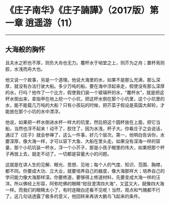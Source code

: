 # 《庄子南华》《庄子諵譁》（2017版）第一章 逍遥游（11）

------

## 大海般的胸怀

且夫水之积也不厚，则负大舟也无力。覆杯水于坳堂之上，则芥为之舟；置杯焉则胶，水浅而舟大也。

他又说一个故事，另是一个道理。他说大海里的水，如果不是那么充满，那么深厚，就没有办法行驶大船。多少万吨的船，要在海中浮起来走，假使没有那么深厚的水，行吗？他作了一个比方，假使我们装一个玻璃杯的水，“覆杯水”，就是把这杯水倒出来，拿指甲在地上挖一个小坑，把这杯水倒在那个小坑里，这个小坑里的水，能不能载几万吨的大船？只有小孩玩的时候，把芥菜子假设是英国大邮轮，才能放在那个小坑的水中漂浮。

他说，如果把一杯水倒进水杯一样大的坑里，然后把这个圆杯放在上面，把它当船，当然也浮不起来！动不了，胶住了，因为水浅，杯子大。你看庄子之会说话，通过了《庄子》就会参禅了，这么一件事，好几个层次。第一，他明白告诉你，水要深厚，像大海一样，才可以容下大鱼、大船在里头走。如果没有深海一样的容量，那个小坑坑装一杯水，浮一个小芥子，那是小孩子眼里的伟大，如果把那个杯子再放上去，就走不动了。一切都是容量大小的问题。

这就是在讲人生的见解、眼光、思想、见地；每个人的气度、知识、范围、胸襟，都不同。你要成大功、立大业，就要培养自己的器度，像大海那样大；培养自己的学问能力像大海那样深。你要修道，要够得上修道材料，先要变成大海一样的汪洋。所以佛经上形容，阿弥陀佛的眼睛“绀目澄清四大海”，又蓝又大，就像四大海一样。而我们的眼睛太小了，有时连眼白还看不见呢！当然，观点和气魄都不行了。这几句话透露了极多的意义，他回转来再讲大鹏鸟飞起来的条件。